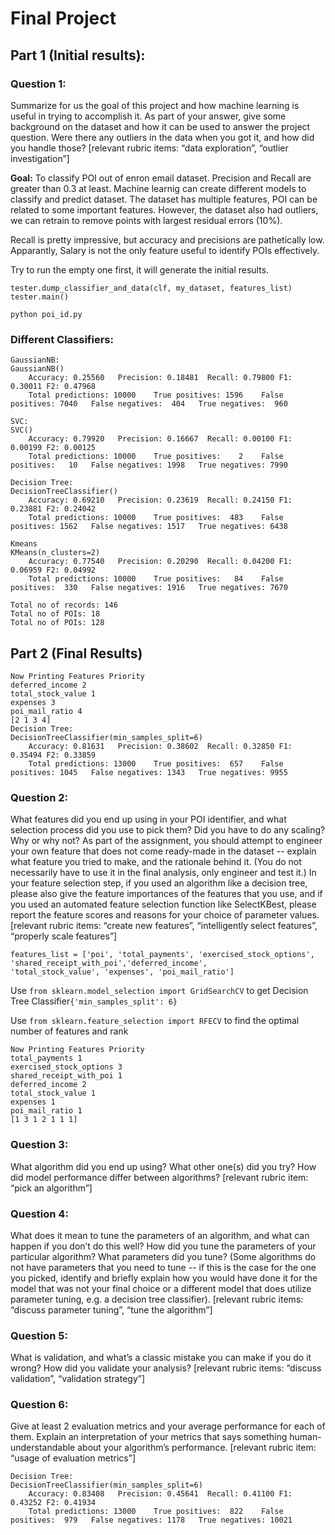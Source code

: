# Final Project

## Part 1 (Initial results):
### Question 1:
Summarize for us the goal of this project and how machine learning is useful in trying to accomplish it. As part of your answer, give some background on the dataset and how it can be used to answer the project question. Were there any outliers in the data when you got it, and how did you handle those?  [relevant rubric items: “data exploration”, “outlier investigation”]

**Goal:** To classify POI out of enron email dataset. Precision and Recall are greater than 0.3 at least. Machine learnig can create different models to classify and predict dataset. The dataset has multiple features, POI can be related to some important features. However, the dataset also had outliers, we can retrain to remove points with largest residual errors (10%).

Recall is pretty impressive, but accuracy and precisions are pathetically low. Apparantly, Salary is not the only feature useful to identify POIs effectively.

Try to run the empty one first, it will generate the initial results.

```
tester.dump_classifier_and_data(clf, my_dataset, features_list)
tester.main()
```
```
python poi_id.py  
```

### Different Classifiers:
```
GaussianNB:
GaussianNB()
	Accuracy: 0.25560	Precision: 0.18481	Recall: 0.79800	F1: 0.30011	F2: 0.47968
	Total predictions: 10000	True positives: 1596	False positives: 7040	False negatives:  404	True negatives:  960

SVC:
SVC()
	Accuracy: 0.79920	Precision: 0.16667	Recall: 0.00100	F1: 0.00199	F2: 0.00125
	Total predictions: 10000	True positives:    2	False positives:   10	False negatives: 1998	True negatives: 7990

Decision Tree:
DecisionTreeClassifier()
	Accuracy: 0.69210	Precision: 0.23619	Recall: 0.24150	F1: 0.23881	F2: 0.24042
	Total predictions: 10000	True positives:  483	False positives: 1562	False negatives: 1517	True negatives: 6438

Kmeans
KMeans(n_clusters=2)
	Accuracy: 0.77540	Precision: 0.20290	Recall: 0.04200	F1: 0.06959	F2: 0.04992
	Total predictions: 10000	True positives:   84	False positives:  330	False negatives: 1916	True negatives: 7670

Total no of records: 146
Total no of POIs: 18
Total no of POIs: 128
```

## Part 2 (Final Results)
```
Now Printing Features Priority
deferred_income 2
total_stock_value 1
expenses 3
poi_mail_ratio 4
[2 1 3 4]
Decision Tree:
DecisionTreeClassifier(min_samples_split=6)
	Accuracy: 0.81631	Precision: 0.38602	Recall: 0.32850	F1: 0.35494	F2: 0.33859
	Total predictions: 13000	True positives:  657	False positives: 1045	False negatives: 1343	True negatives: 9955
```
### Question 2:
What features did you end up using in your POI identifier, and what selection process did you use to pick them? 
Did you have to do any scaling? Why or why not? As part of the assignment, 
you should attempt to engineer your own feature that does not come ready-made in the dataset -- 
explain what feature you tried to make, and the rationale behind it. 
(You do not necessarily have to use it in the final analysis, only engineer and test it.) 
In your feature selection step, if you used an algorithm like a decision tree, 
please also give the feature importances of the features that you use, 
and if you used an automated feature selection function like SelectKBest, 
please report the feature scores and reasons for your choice of parameter values.
[relevant rubric items: “create new features”, “intelligently select features”, “properly scale features”]

```
features_list = ['poi', 'total_payments', 'exercised_stock_options', 'shared_receipt_with_poi','deferred_income', 
'total_stock_value', 'expenses', 'poi_mail_ratio']
```
Use ```from sklearn.model_selection import GridSearchCV``` to get Decision Tree Classifier```{'min_samples_split': 6}```

Use ```from sklearn.feature_selection import RFECV``` to find the optimal number of features and rank
    
```
Now Printing Features Priority
total_payments 1
exercised_stock_options 3
shared_receipt_with_poi 1
deferred_income 2
total_stock_value 1
expenses 1
poi_mail_ratio 1
[1 3 1 2 1 1 1]
```


### Question 3:
What algorithm did you end up using? What other one(s) did you try? How did model performance differ between algorithms?  [relevant rubric item: “pick an algorithm”]


### Question 4:
What does it mean to tune the parameters of an algorithm, and what can happen if you don’t do this well?  How did you tune the parameters of your particular algorithm? What parameters did you tune? (Some algorithms do not have parameters that you need to tune -- if this is the case for the one you picked, identify and briefly explain how you would have done it for the model that was not your final choice or a different model that does utilize parameter tuning, e.g. a decision tree classifier).  [relevant rubric items: “discuss parameter tuning”, “tune the algorithm”]


### Question 5:
What is validation, and what’s a classic mistake you can make if you do it wrong? How did you validate your analysis?  [relevant rubric items: “discuss validation”, “validation strategy”]


### Question 6:
Give at least 2 evaluation metrics and your average performance for each of them.  Explain an interpretation of your metrics that says something human-understandable about your algorithm’s performance. [relevant rubric item: “usage of evaluation metrics”]

```
Decision Tree:
DecisionTreeClassifier(min_samples_split=6)
	Accuracy: 0.83408	Precision: 0.45641	Recall: 0.41100	F1: 0.43252	F2: 0.41934
	Total predictions: 13000	True positives:  822	False positives:  979	False negatives: 1178	True negatives: 10021
```
